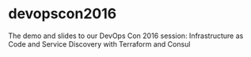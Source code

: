 # devopscon2016
The demo and slides to our DevOps Con 2016 session: Infrastructure as Code and Service Discovery with Terraform and Consul
